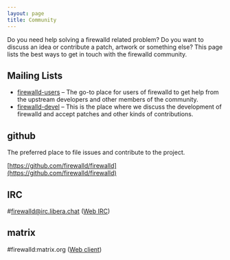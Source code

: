 ```yaml
---
layout: page
title: Community
---
```


Do you need help solving a firewalld related problem? Do you want to discuss an idea or contribute a patch, artwork or something else? This page lists the best ways to get in touch with the firewalld community.

## Mailing Lists

 * [firewalld-users](https://lists.fedorahosted.org/archives/list/firewalld-users@lists.fedorahosted.org/) – The go-to place for users of firewalld to get help from the upstream developers and other members of the community.
 * [firewalld-devel](https://lists.fedorahosted.org/archives/list/firewalld-devel@lists.fedorahosted.org/) – This is the place where we discuss the development of firewalld and accept patches and other kinds of contributions.

## github

The preferred place to file issues and contribute to the project.

[https://github.com/firewalld/firewalld](https://github.com/firewalld/firewalld)

## IRC

#firewalld@irc.libera.chat ([Web IRC](https://web.libera.chat/?channels=#firewalld))

## matrix

#firewalld:matrix.org ([Web client](https://matrix.to/#/#firewalld:matrix.org))
